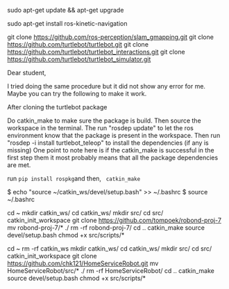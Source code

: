 sudo apt-get update && apt-get upgrade

sudo apt-get install ros-kinetic-navigation

git clone https://github.com/ros-perception/slam_gmapping.git
git clone https://github.com/turtlebot/turtlebot.git
git clone https://github.com/turtlebot/turtlebot_interactions.git
git clone https://github.com/turtlebot/turtlebot_simulator.git


Dear student,

I tried doing the same procedure but it did not show any error for me. Maybe you can try the following to make it work.

After cloning the turtlebot package

Do catkin_make to make sure the package is build.
Then source the workspace in the terminal.
The run "rosdep update" to let the ros environment know that the package is present in the workspace.
Then run "rosdep -i install turtlebot_teleop" to install the dependencies (if any is missing)
One point to note here is if the catkin_make is successful in the first step them it most probably means that all the package dependencies are met.

run ` pip install rospkg `and then, ` catkin_make`

$ echo "source ~/catkin_ws/devel/setup.bash" >> ~/.bashrc
$ source ~/.bashrc

cd ~
mkdir catkin_ws/
cd catkin_ws/
mkdir src/
cd src/
catkin_init_workspace
git clone https://github.com/tompoek/robond-proj-7
mv robond-proj-7/* ./
rm -rf robond-proj-7/
cd ..
catkin_make
source devel/setup.bash
chmod +x src/scripts/*

cd ~
rm -rf catkin_ws
mkdir catkin_ws/
cd catkin_ws/
mkdir src/
cd src/
catkin_init_workspace
git clone https://github.com/chk121/HomeServiceRobot.git
mv HomeServiceRobot/src/* ./
rm -rf HomeServiceRobot/
cd ..
catkin_make
source devel/setup.bash
chmod +x src/scripts/*

